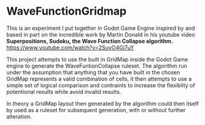 # WaveFunctionGridmap

This is an experiment I put together in Godot Game Engine inspired by and based in part on the incredible work by Martin Donald in his youtube video **Superpositions, Sudoku, the Wave Function Collapse algorithm.** https://www.youtube.com/watch?v=2SuvO4Gi7uY

This project attempts to use the built in GridMap inside the Godot Game engine to generate the WaveFuntionCollapse ruleset. The algorithm run under the assumption that anything that you have built in the chosen GridMap represents a valid combination of cells, it then attempts to use a simple set of logical comparison and contraints to increase the flexiblity of potentional results while avoid invalid results.

In theory a GridMap layout then generated by the algorithm could then itself by used as a ruleset for subsequent generation, with or without further alteration. 
